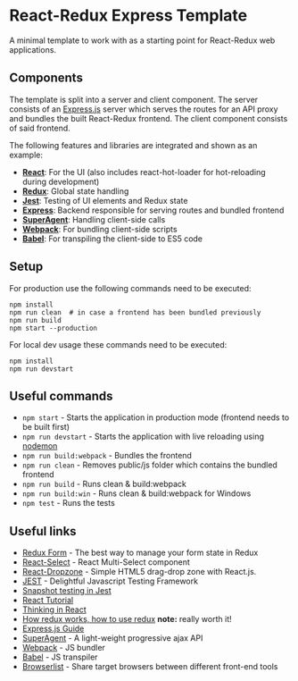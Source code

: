 # React-Redux Express Template

A minimal template to work with as a starting point for React-Redux web applications.

## Components
The template is split into a server and client component. 
The server consists of an [Express.js](https://expressjs.com) server which serves the routes for an API proxy
and bundles the built React-Redux frontend. The client component consists of said frontend. 

The following features and libraries are integrated and shown as an example:

- **[React](https://reactjs.org/)**: For the UI (also includes react-hot-loader for hot-reloading during development)
- **[Redux](https://redux.js.org/)**: Global state handling
- **[Jest](https://jestjs.io/)**: Testing of UI elements and Redux state
- **[Express](https://expressjs.com)**: Backend responsible for serving routes and bundled frontend
- **[SuperAgent](https://visionmedia.github.io/superagent/)**: Handling client-side calls
- **[Webpack](https://webpack.js.org/)**: For bundling client-side scripts
- **[Babel](https://babeljs.io/)**: For transpiling the client-side to ES5 code 

## Setup

For production use the following commands need to be executed: 

```
npm install
npm run clean  # in case a frontend has been bundled previously
npm run build
npm start --production
```

For local dev usage these commands need to be executed:

```
npm install
npm run devstart
```

## Useful commands

- `npm start` - Starts the application in production mode (frontend needs to be built first)
- `npm run devstart` - Starts the application with live reloading using [nodemon](https://nodemon.io/)
- `npm run build:webpack` - Bundles the frontend
- `npm run clean` - Removes public/js folder which contains the bundled frontend
- `npm run build` - Runs clean & build:webpack
- `npm run build:win` - Runs clean & build:webpack for Windows
- `npm test` - Runs the tests

## Useful links

- [Redux Form](https://redux-form.com/8.1.0/) - The best way to manage your form state in Redux  
- [React-Select](https://github.com/JedWatson/react-select) - React Multi-Select component  
- [React-Dropzone](https://github.com/react-dropzone/react-dropzone) - Simple HTML5 drag-drop zone with React.js. 
- [JEST](https://jestjs.io/) - Delightful Javascript Testing Framework
- [Snapshot testing in Jest](https://jestjs.io/docs/en/snapshot-testing)
- [React Tutorial](https://facebook.github.io/react/docs/tutorial.html)
- [Thinking in React](https://facebook.github.io/react/docs/thinking-in-react.html)
- [How redux works, how to use redux](https://egghead.io/lessons/javascript-redux-the-single-immutable-state-tree?series=getting-started-with-redux) **note:** really worth it!
- [Express.js Guide](http://expressjs.com/en/guide/routing.html)
- [SuperAgent](http://visionmedia.github.io/superagent/) - A light-weight progressive ajax API
- [Webpack](https://webpack.js.org/concepts/) - JS bundler
- [Babel](https://babeljs.io/docs/en/next/) - JS transpiler
- [Browserlist](https://github.com/browserslist/browserslist) - Share target browsers between different front-end tools

